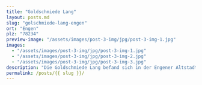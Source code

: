 ```yaml
---
title: "Goldschmiede Lang"
layout: posts.md
slug: "golschmiede-lang-engen"
ort: "Engen"
plz: "78234"
preview-image: "/assets/images/post-3-img/jpg/post-3-img-1.jpg"
images: 
  - "/assets/images/post-3-img/jpg/post-3-img-1.jpg"
  - "/assets/images/post-3-img/jpg/post-3-img-2.jpg"
  - "/assets/images/post-3-img/jpg/post-3-img-3.jpg"
description: "Die Goldschmiede Lang befand sich in der Engener Altstadt. Ende 2024 wurde das Geschäft geschlossen, da der Besitzer, Herr Lang, in Rente gegangen ist. Es ist noch unklar, was damit passieren wird. Der Laden hat zwei Eingänge und es ist ein Eckgeschäft."
permalink: /posts/{{ slug }}/
---
```

